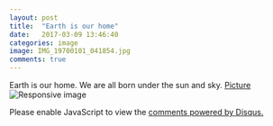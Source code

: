 ```yaml
---
layout: post
title:  "Earth is our home"
date:   2017-03-09 13:46:40
categories: image
image: IMG_19700101_041854.jpg
comments: true
---
```


Earth is our home. We are all born under the sun and sky. 
[Picture](https://terraphilosofica.github.io/IMG_19700101_041854.jpg)
<img src="https://terraphilosofica.github.io/IMG_19700101_041854.jpg" class="img-responsive" alt="Responsive image">

<div id="disqus_thread"></div>
<script>

var disqus_config = function () {
this.page.url = https://terraphilosofica.github.io/image/2017/03/09/earth-is-our-home.html
this.page.identifier =/2017-03-06-earth-is-our-home; // Replace PAGE_IDENTIFIER with your page's unique identifier variable
};
*/
(function() { 
var d = document, s = d.createElement('script');
s.src = 'https://terrafilosofica.disqus.com/embed.js';
s.setAttribute('data-timestamp', +new Date());
(d.head || d.body).appendChild(s);
})();
</script>
<noscript>Please enable JavaScript to view the <a href="https://disqus.com/?ref_noscript">comments powered by Disqus.</a></noscript>
                                




